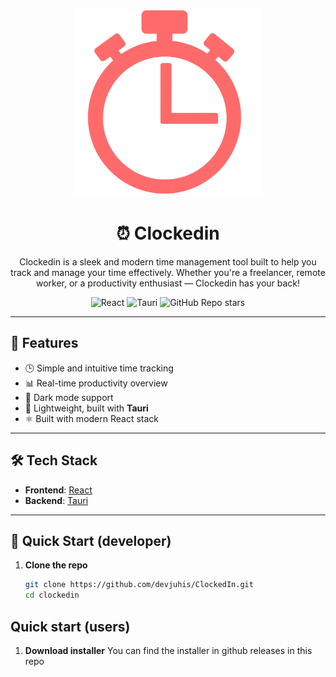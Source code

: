 <p align="center">
  <img src="https://github.com/devjuhis/ClockedIn/blob/main/src/assets/logo.png" alt="Clockedin Logo" width="300"/>
</p>

<h1 align="center">⏰ Clockedin</h1>

<p align="center">
  Clockedin is a sleek and modern time management tool built to help you track and manage your time effectively. Whether you're a freelancer, remote worker, or a productivity enthusiast — Clockedin has your back!
</p>

<p align="center">
  <img alt="React" src="https://img.shields.io/badge/Frontend-React-61DAFB?logo=react&logoColor=white&style=for-the-badge"/>
  <img alt="Tauri" src="https://img.shields.io/badge/Backend-Tauri-FFC131?logo=tauri&logoColor=black&style=for-the-badge"/>
  <img alt="GitHub Repo stars" src="https://img.shields.io/github/stars/devjuhis/ClockedIn?style=for-the-badge"/>
</p>

---

## 🚀 Features

- 🕒 Simple and intuitive time tracking
- 📊 Real-time productivity overview
- 🌙 Dark mode support
- 📁 Lightweight, built with **Tauri**
- ⚛️ Built with modern React stack

---

## 🛠️ Tech Stack

- **Frontend**: [React](https://reactjs.org/)
- **Backend**: [Tauri](https://tauri.app/)


---

## 🐳 Quick Start (developer)

1. **Clone the repo**  
   ```bash
   git clone https://github.com/devjuhis/ClockedIn.git
   cd clockedin

## Quick start (users)

1. **Download installer**
   You can find the installer in github releases in this repo

